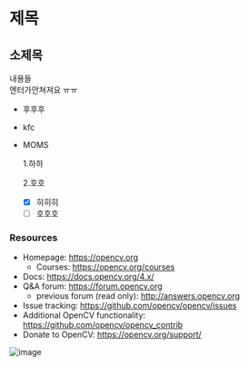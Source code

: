 # 제목
## 소제목
내용들 <br/>
엔터가안쳐져요 ㅠㅠ <br/>

* 후후후
* kfc
* MOMS

  1.하하

  
  2.호호

  - [x] 히히히
  - [ ] 호호호
 
### Resources

* Homepage: <https://opencv.org>
  * Courses: <https://opencv.org/courses>
* Docs: <https://docs.opencv.org/4.x/>
* Q&A forum: <https://forum.opencv.org>
  * previous forum (read only): <http://answers.opencv.org>
* Issue tracking: <https://github.com/opencv/opencv/issues>
* Additional OpenCV functionality: <https://github.com/opencv/opencv_contrib>
* Donate to OpenCV: <https://opencv.org/support/>

![image](https://github.com/user-attachments/assets/e72d511b-fac1-4927-8f0f-9e84f5188693)

